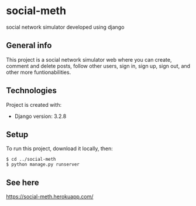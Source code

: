 # social-meth
social network simulator developed using django


## General info
This project is a social network simulator web where you can create, comment and delete posts, follow other users, sign in, sign up, sign out, and other more funtionabilities.
	
## Technologies
Project is created with:
* Django version: 3.2.8
	
## Setup
To run this project, download it locally, then:

```
$ cd ../social-meth
$ python manage.py runserver
```

## See here
https://social-meth.herokuapp.com/
